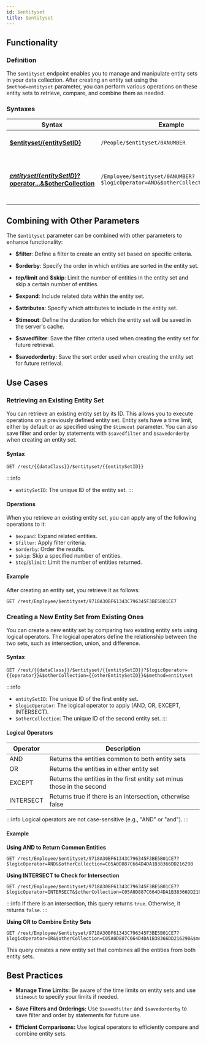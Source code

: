 ```yaml
---
id: $entityset
title: $entityset 
---
```



## Functionality


### Definition

The `$entityset` endpoint enables you to manage and manipulate entity sets in your data collection. After creating an entity set using the `$method=entityset` parameter, you can perform various operations on these entity sets to retrieve, compare, and combine them as needed.


### Syntaxes

| Syntax | Example | Description |
|--------|---------|-------------|
| [**$entityset/\{entitySetID\}**](#retrieving-an-existing-entity-set) | `/People/$entityset/0ANUMBER` | Retrieves an existing entity set |
| [**$entityset/\{entitySetID\}?$operator...&$otherCollection**](#creating-a-new-entity-set-from-existing-ones) | `/Employee/$entityset/0ANUMBER?$logicOperator=AND&$otherCollection=C0ANUMBER` | Creates a new entity set by comparing existing entity sets |



## Combining with Other Parameters

The `$entityset` parameter can be combined with other parameters to enhance functionality:

- **$filter**: Define a filter to create an entity set based on specific criteria.

- **$orderby**: Specify the order in which entities are sorted in the entity set.

- **$top/$limit** and **$skip**: Limit the number of entities in the entity set and skip a certain number of entities.

- **$expand**: Include related data within the entity set.

- **$attributes**: Specify which attributes to include in the entity set.

- **$timeout**: Define the duration for which the entity set will be saved in the server's cache.

- **$savedfilter**: Save the filter criteria used when creating the entity set for future retrieval.

- **$savedorderby**: Save the sort order used when creating the entity set for future retrieval.



## Use Cases

### Retrieving an Existing Entity Set

You can retrieve an existing entity set by its ID. This allows you to execute operations on a previously defined entity set. Entity sets have a time limit, either by default or as specified using the `$timeout` parameter. You can also save filter and order by statements with `$savedfilter` and `$savedorderby` when creating an entity set.

#### Syntax

```
GET /rest/{{dataClass}}/$entityset/{{entitySetID}}
```

:::info
- `entitySetID`: The unique ID of the entity set.
:::

#### Operations

When you retrieve an existing entity set, you can apply any of the following operations to it:

- `$expand`: Expand related entities.
- `$filter`: Apply filter criteria.
- `$orderby`: Order the results.
- `$skip`: Skip a specified number of entities.
- `$top`/`$limit`: Limit the number of entities returned.

#### Example

After creating an entity set, you retrieve it as follows:

```
GET /rest/Employee/$entityset/9718A30BF61343C796345F3BE5B01CE7
```


### Creating a New Entity Set from Existing Ones

You can create a new entity set by comparing two existing entity sets using logical operators. The logical operators define the relationship between the two sets, such as intersection, union, and difference.

#### Syntax

```
GET /rest/{{dataClass}}/$entityset/{{entitySetID}}?$logicOperator={{operator}}&$otherCollection={{otherEntitySetID}}&$method=entityset
```

:::info
- `entitySetID`: The unique ID of the first entity set.
- `$logicOperator`: The logical operator to apply (AND, OR, EXCEPT, INTERSECT).
- `$otherCollection`: The unique ID of the second entity set.
:::

#### Logical Operators

| Operator   | Description |
|------------|-------------|
| AND        | Returns the entities common to both entity sets |
| OR         | Returns the entities in either entity set |
| EXCEPT     | Returns the entities in the first entity set minus those in the second |
| INTERSECT  | Returns true if there is an intersection, otherwise false |

:::info
Logical operators are not case-sensitive (e.g., "AND" or "and").
:::


#### Example

**Using AND to Return Common Entities**

```
GET /rest/Employee/$entityset/9718A30BF61343C796345F3BE5B01CE7?$logicOperator=AND&$otherCollection=C05A0D887C664D4DA1B38366DD21629B
```

**Using INTERSECT to Check for Intersection**

```
GET /rest/Employee/$entityset/9718A30BF61343C796345F3BE5B01CE7?$logicOperator=INTERSECT&$otherCollection=C05A0D887C664D4DA1B38366DD21629B
```

:::info
If there is an intersection, this query returns `true`. Otherwise, it returns `false`.
:::

**Using OR to Combine Entity Sets**

```
GET /rest/Employee/$entityset/9718A30BF61343C796345F3BE5B01CE7?$logicOperator=OR&$otherCollection=C05A0D887C664D4DA1B38366DD21629B&$method=entityset
```

This query creates a new entity set that combines all the entities from both entity sets.

## Best Practices

- **Manage Time Limits:** Be aware of the time limits on entity sets and use `$timeout` to specify your limits if needed.

- **Save Filters and Orderings:** Use `$savedfilter` and `$savedorderby` to save filter and order by statements for future use.

- **Efficient Comparisons:** Use logical operators to efficiently compare and combine entity sets.

